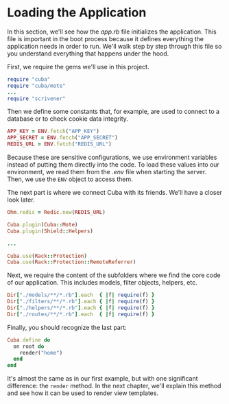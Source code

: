 Loading the Application
=======================

In this section, we'll see how the *app.rb* file initializes the
application. This file is important in the boot process because it
defines everything the application needs in order to run. We'll walk
step by step through this file so you understand everything that happens
under the hood.

First, we require the gems we'll use in this project.

```ruby
require "cuba"
require "cuba/mote"
...
require "scrivener"
```

Then we define some constants that, for example, are used to connect to a
database or to check cookie data integrity.

```ruby
APP_KEY = ENV.fetch("APP_KEY")
APP_SECRET = ENV.fetch("APP_SECRET")
REDIS_URL = ENV.fetch("REDIS_URL")
```

Because these are sensitive configurations, we use environment variables
instead of putting them directly into the code. To load these values into
our environment, we read them from the *.env* file when starting the
server. Then, we use the `ENV` object to access them.

The next part is where we connect Cuba with its friends. We'll have a
closer look later.

```ruby
Ohm.redis = Redic.new(REDIS_URL)

Cuba.plugin(Cuba::Mote)
Cuba.plugin(Shield::Helpers)

...

Cuba.use(Rack::Protection)
Cuba.use(Rack::Protection::RemoteReferrer)
```

Next, we require the content of the subfolders where we find the core code
of our application. This includes models, filter objects, helpers, etc.

```ruby
Dir["./models/**/*.rb"].each  { |f| require(f) }
Dir["./filters/**/*.rb"].each { |f| require(f) }
Dir["./helpers/**/*.rb"].each { |f| require(f) }
Dir["./routes/**/*.rb"].each  { |f| require(f) }
```

Finally, you should recognize the last part:

```ruby
Cuba.define do
  on root do
    render("home")
  end
end
```

It's almost the same as in our first example, but with one significant
difference: the `render` method. In the next chapter, we'll explain this
method and see how it can be used to render view templates.
